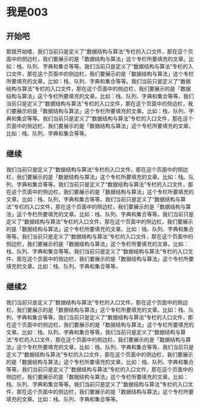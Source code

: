 # 我是003

## 开始吧

那就开始喽，我们当前只是定义了“数据结构与算法”专栏的入口文件，那在这个页面中的侧边栏，我们要展示的是「数据结构与算法」这个专栏所要填充的文章。比如：栈、队列、字典和集合等等。我们当前只是定义了“数据结构与算法”专栏的入口文件，那在这个页面中的侧边栏，我们要展示的是「数据结构与算法」这个专栏所要填充的文章。比如：栈、队列、字典和集合等等。我们当前只是定义了“数据结构与算法”专栏的入口文件，那在这个页面中的侧边栏，我们要展示的是「数据结构与算法」这个专栏所要填充的文章。比如：栈、队列、字典和集合等等。我们当前只是定义了“数据结构与算法”专栏的入口文件，那在这个页面中的侧边栏，我们要展示的是「数据结构与算法」这个专栏所要填充的文章。比如：栈、队列、字典和集合等等。我们当前只是定义了“数据结构与算法”专栏的入口文件，那在这个页面中的侧边栏，我们要展示的是「数据结构与算法」这个专栏所要填充的文章。比如：栈、队列、字典和集合等等。

## 继续

我们当前只是定义了“数据结构与算法”专栏的入口文件，那在这个页面中的侧边栏，我们要展示的是「数据结构与算法」这个专栏所要填充的文章。比如：栈、队列、字典和集合等等。我们当前只是定义了“数据结构与算法”专栏的入口文件，那在这个页面中的侧边栏，我们要展示的是「数据结构与算法」这个专栏所要填充的文章。比如：栈、队列、字典和集合等等。我们当前只是定义了“数据结构与算法”专栏的入口文件，那在这个页面中的侧边栏，我们要展示的是「数据结构与算法」这个专栏所要填充的文章。比如：栈、队列、字典和集合等等。我们当前只是定义了“数据结构与算法”专栏的入口文件，那在这个页面中的侧边栏，我们要展示的是「数据结构与算法」这个专栏所要填充的文章。比如：栈、队列、字典和集合等等。我们当前只是定义了“数据结构与算法”专栏的入口文件，那在这个页面中的侧边栏，我们要展示的是「数据结构与算法」这个专栏所要填充的文章。比如：栈、队列、字典和集合等等。我们当前只是定义了“数据结构与算法”专栏的入口文件，那在这个页面中的侧边栏，我们要展示的是「数据结构与算法」这个专栏所要填充的文章。比如：栈、队列、字典和集合等等。


## 继续2

我们当前只是定义了“数据结构与算法”专栏的入口文件，那在这个页面中的侧边栏，我们要展示的是「数据结构与算法」这个专栏所要填充的文章。比如：栈、队列、字典和集合等等。我们当前只是定义了“数据结构与算法”专栏的入口文件，那在这个页面中的侧边栏，我们要展示的是「数据结构与算法」这个专栏所要填充的文章。比如：栈、队列、字典和集合等等。我们当前只是定义了“数据结构与算法”专栏的入口文件，那在这个页面中的侧边栏，我们要展示的是「数据结构与算法」这个专栏所要填充的文章。比如：栈、队列、字典和集合等等。我们当前只是定义了“数据结构与算法”专栏的入口文件，那在这个页面中的侧边栏，我们要展示的是「数据结构与算法」这个专栏所要填充的文章。比如：栈、队列、字典和集合等等。我们当前只是定义了“数据结构与算法”专栏的入口文件，那在这个页面中的侧边栏，我们要展示的是「数据结构与算法」这个专栏所要填充的文章。比如：栈、队列、字典和集合等等。我们当前只是定义了“数据结构与算法”专栏的入口文件，那在这个页面中的侧边栏，我们要展示的是「数据结构与算法」这个专栏所要填充的文章。比如：栈、队列、字典和集合等等。